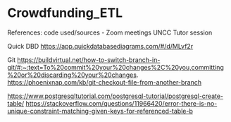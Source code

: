# Crowdfunding_ETL

References:
code used/sources -
Zoom meetings UNCC
Tutor session

Quick DBD
https://app.quickdatabasediagrams.com/#/d/MLvf2r

Git
https://buildvirtual.net/how-to-switch-branch-in-git/#:~:text=To%20commit%20your%20changes%2C%20you,committing%20or%20discarding%20your%20changes.
https://phoenixnap.com/kb/git-checkout-file-from-another-branch


https://www.postgresqltutorial.com/postgresql-tutorial/postgresql-create-table/
https://stackoverflow.com/questions/11966420/error-there-is-no-unique-constraint-matching-given-keys-for-referenced-table-b
